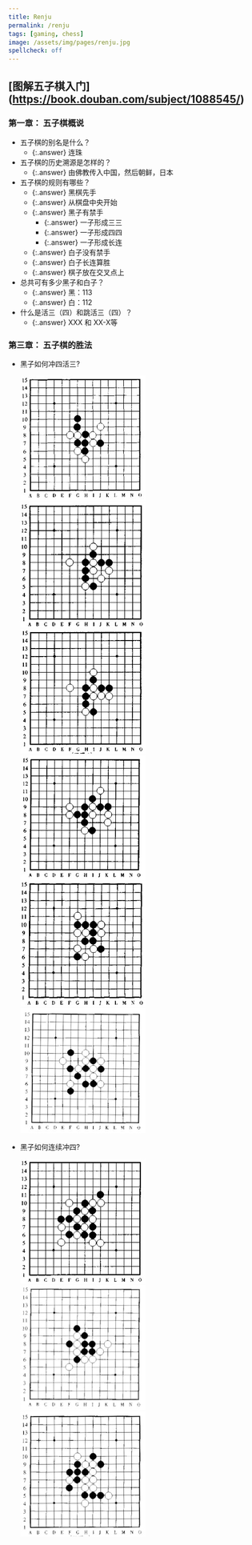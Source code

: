 ```yaml
---
title: Renju
permalink: /renju
tags: [gaming, chess]
image: /assets/img/pages/renju.jpg
spellcheck: off
---
```


## [图解五子棋入门] (https://book.douban.com/subject/1088545/)

### 第一章： 五子棋概说

- 五子棋的别名是什么？
  - {:.answer} 连珠
- 五子棋的历史溯源是怎样的？
  - {:.answer} 由佛教传入中国，然后朝鲜，日本
- 五子棋的规则有哪些？
  - {:.answer} 黑棋先手
  - {:.answer} 从棋盘中央开始
  - {:.answer} 黑子有禁手
    - {:.answer} 一子形成三三
    - {:.answer} 一子形成四四
    - {:.answer} 一子形成长连
  - {:.answer} 白子没有禁手
  - {:.answer} 白子长连算胜
  - {:.answer} 棋子放在交叉点上
- 总共可有多少黑子和白子？
  - {:.answer} 黑：113
  - {:.answer} 白：112
- 什么是活三（四）和跳活三（四）？
  - {:.answer} XXX 和 XX-X等

### 第三章： 五子棋的胜法

- 黑子如何冲四活三?

  ![3.1.1](/assets/img/pages/renju/3.1.1.jpg)
  ![3.1.2](/assets/img/pages/renju/3.1.2.jpg)
  ![3.1.3](/assets/img/pages/renju/3.1.3.jpg)
  ![3.3.1](/assets/img/pages/renju/3.3.1.jpg)
  ![3.5.1](/assets/img/pages/renju/3.5.1.jpg)
  ![3.5.2](/assets/img/pages/renju/3.5.2.jpg)

- 黑子如何连续冲四?

  ![3.2.1](/assets/img/pages/renju/3.2.1.jpg)
  ![3.2.2](/assets/img/pages/renju/3.2.2.jpg)
  ![3.2.3](/assets/img/pages/renju/3.2.3.jpg)
